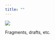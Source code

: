 ```yaml
---
title: ""
---
```


![](https://pbs.twimg.com/media/F771oHoXcAAPXmt?format=jpg&name=large)

Fragments, drafts, etc.
